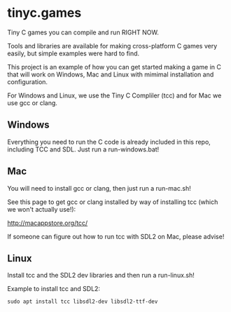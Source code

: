 # tinyc.games
Tiny C games you can compile and run RIGHT NOW.

Tools and libraries are available for making cross-platform C games very easily, but simple examples were hard to find.

This project is an example of how you can get started making a game in C that will work on Windows, Mac and Linux with mimimal installation and configuration.

For Windows and Linux, we use the Tiny C Compliler (tcc) and for Mac we use gcc or clang.

## Windows
Everything you need to run the C code is already included in this repo, including TCC and SDL. Just run a run-windows.bat!

## Mac
You will need to install gcc or clang, then just run a run-mac.sh!

See this page to get gcc or clang installed by way of installing tcc (which we won't actually use!):

http://macappstore.org/tcc/

If someone can figure out how to run tcc with SDL2 on Mac, please advise!

## Linux
Install tcc and the SDL2 dev libraries and then run a run-linux.sh!

Example to install tcc and SDL2:

    sudo apt install tcc libsdl2-dev libsdl2-ttf-dev
